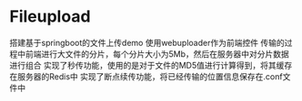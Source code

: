 # Fileupload
搭建基于springboot的文件上传demo
使用webuploader作为前端控件
传输的过程中前端进行大文件的分片，每个分片大小为5Mb，然后在服务器中对分片数据进行组合
实现了秒传功能，使用的是对于文件的MD5值进行计算得到，将其缓存在服务器的Redis中
实现了断点续传功能，将已经传输的位置信息保存在.conf文件中
